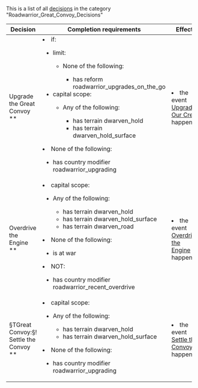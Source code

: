 This is a list of all [decisions](decisions.md) in the category "Roadwarrior_Great_Convoy_Decisions"

| Decision | Completion requirements | Effects | Requirements to appear |
| ----- | ------ | ----- | ------ |
| <a name="roadwarrior_upgrades">Upgrade the Great Convoy</a><br />** | <li>if:</li><ul><li>limit:</li><ul><li>None of the following:</li><ul><li>has reform roadwarrior_upgrades_on_the_go</li></ul></ul><li>capital scope:</li><ul><li>Any of the following:</li><ul><li>has terrain dwarven_hold</li><li>has terrain  dwarven_hold_surface</li></ul></ul></ul><li>None of the following:</li><ul><li>has country modifier roadwarrior_upgrading</li></ul> | <li>the event [Upgrading Our Crew](../events/upgrading_our_crew.md) happens</li> | <li>Country is Roadwarrior</li><li>has reform roadwarrior_great_convoy</li> |
| <a name="roadwarrior_teleport">Overdrive the Engine</a><br />** | <li>capital scope:</li><ul><li>Any of the following:</li><ul><li>has terrain dwarven_hold</li><li>has terrain  dwarven_hold_surface</li><li>has terrain   dwarven_road</li></ul></ul><li>None of the following:</li><ul><li>is at war</li></ul><li>NOT:</li><ul><li>has country modifier roadwarrior_recent_overdrive</li></ul> | <li>the event [Overdrive the Engine](../events/overdrive_the_engine.md) happens</li> | <li>Country is Roadwarrior</li><li>has reform roadwarrior_great_convoy</li> |
| <a name="roadwarrior_settle_down">§TGreat Convoy:§! Settle the Convoy</a><br />** | <li>capital scope:</li><ul><li>Any of the following:</li><ul><li>has terrain dwarven_hold</li><li>has terrain  dwarven_hold_surface</li></ul></ul><li>None of the following:</li><ul><li>has country modifier roadwarrior_upgrading</li></ul> | <li>the event [Settle the Convoy](../events/settle_the_convoy.md) happens</li> | <li>Country is Roadwarrior</li><li>has reform roadwarrior_great_convoy</li> |
